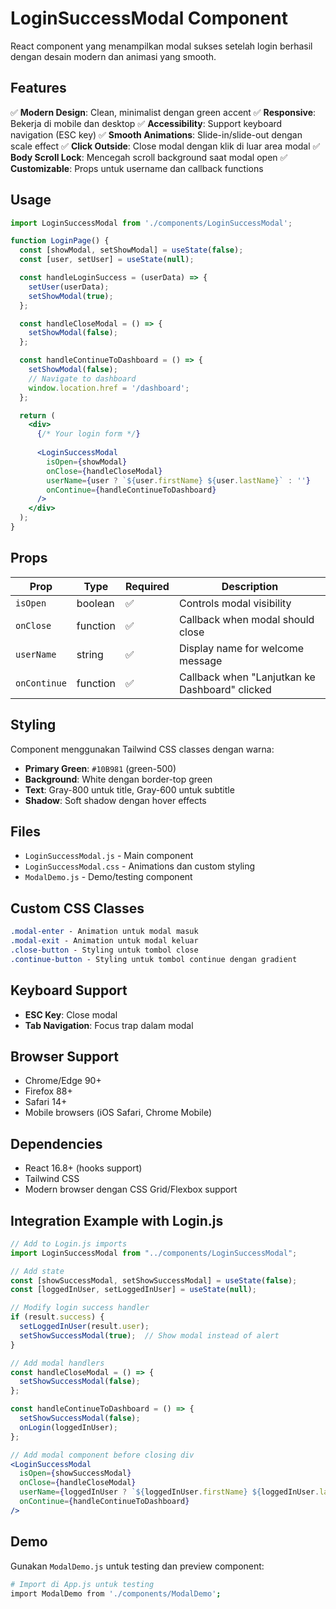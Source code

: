 # LoginSuccessModal Component

React component yang menampilkan modal sukses setelah login berhasil dengan desain modern dan animasi yang smooth.

## Features

✅ **Modern Design**: Clean, minimalist dengan green accent
✅ **Responsive**: Bekerja di mobile dan desktop
✅ **Accessibility**: Support keyboard navigation (ESC key)
✅ **Smooth Animations**: Slide-in/slide-out dengan scale effect
✅ **Click Outside**: Close modal dengan klik di luar area modal
✅ **Body Scroll Lock**: Mencegah scroll background saat modal open
✅ **Customizable**: Props untuk username dan callback functions

## Usage

```jsx
import LoginSuccessModal from './components/LoginSuccessModal';

function LoginPage() {
  const [showModal, setShowModal] = useState(false);
  const [user, setUser] = useState(null);

  const handleLoginSuccess = (userData) => {
    setUser(userData);
    setShowModal(true);
  };

  const handleCloseModal = () => {
    setShowModal(false);
  };

  const handleContinueToDashboard = () => {
    setShowModal(false);
    // Navigate to dashboard
    window.location.href = '/dashboard';
  };

  return (
    <div>
      {/* Your login form */}
      
      <LoginSuccessModal
        isOpen={showModal}
        onClose={handleCloseModal}
        userName={user ? `${user.firstName} ${user.lastName}` : ''}
        onContinue={handleContinueToDashboard}
      />
    </div>
  );
}
```

## Props

| Prop | Type | Required | Description |
|------|------|----------|-------------|
| `isOpen` | boolean | ✅ | Controls modal visibility |
| `onClose` | function | ✅ | Callback when modal should close |
| `userName` | string | ✅ | Display name for welcome message |
| `onContinue` | function | ✅ | Callback when "Lanjutkan ke Dashboard" clicked |

## Styling

Component menggunakan Tailwind CSS classes dengan warna:
- **Primary Green**: `#10B981` (green-500)
- **Background**: White dengan border-top green
- **Text**: Gray-800 untuk title, Gray-600 untuk subtitle
- **Shadow**: Soft shadow dengan hover effects

## Files

- `LoginSuccessModal.js` - Main component
- `LoginSuccessModal.css` - Animations dan custom styling
- `ModalDemo.js` - Demo/testing component

## Custom CSS Classes

```css
.modal-enter - Animation untuk modal masuk
.modal-exit - Animation untuk modal keluar
.close-button - Styling untuk tombol close
.continue-button - Styling untuk tombol continue dengan gradient
```

## Keyboard Support

- **ESC Key**: Close modal
- **Tab Navigation**: Focus trap dalam modal

## Browser Support

- Chrome/Edge 90+
- Firefox 88+
- Safari 14+
- Mobile browsers (iOS Safari, Chrome Mobile)

## Dependencies

- React 16.8+ (hooks support)
- Tailwind CSS
- Modern browser dengan CSS Grid/Flexbox support

## Integration Example with Login.js

```jsx
// Add to Login.js imports
import LoginSuccessModal from "../components/LoginSuccessModal";

// Add state
const [showSuccessModal, setShowSuccessModal] = useState(false);
const [loggedInUser, setLoggedInUser] = useState(null);

// Modify login success handler
if (result.success) {
  setLoggedInUser(result.user);
  setShowSuccessModal(true);  // Show modal instead of alert
}

// Add modal handlers
const handleCloseModal = () => {
  setShowSuccessModal(false);
};

const handleContinueToDashboard = () => {
  setShowSuccessModal(false);
  onLogin(loggedInUser);
};

// Add modal component before closing div
<LoginSuccessModal
  isOpen={showSuccessModal}
  onClose={handleCloseModal}
  userName={loggedInUser ? `${loggedInUser.firstName} ${loggedInUser.lastName}` : ''}
  onContinue={handleContinueToDashboard}
/>
```

## Demo

Gunakan `ModalDemo.js` untuk testing dan preview component:

```bash
# Import di App.js untuk testing
import ModalDemo from './components/ModalDemo';
```
